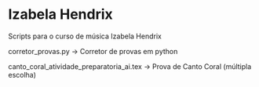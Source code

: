 # Izabela Hendrix
Scripts para o curso de música Izabela Hendrix

corretor_provas.py -> Corretor de provas em python

canto_coral_atividade_preparatoria_ai.tex -> Prova de Canto Coral (múltipla escolha)

